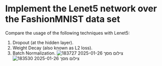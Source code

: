 # Implement the Lenet5 network over the FashionMNIST data set 
Compare the usage of the following techniques with Lenet5: 
1. Dropout (at the hidden layer).
2. Weight Decay (also known as L2 loss).
3. Batch Normalization.
![צילום מסך 2025-01-26 183727](https://github.com/user-attachments/assets/4d6a4f05-5c90-416d-8bfd-185c8c0a2e5d)
![צילום מסך 2025-01-26 183530](https://github.com/user-attachments/assets/ab162f46-3244-4111-b2f2-b9b6f7a57171)
